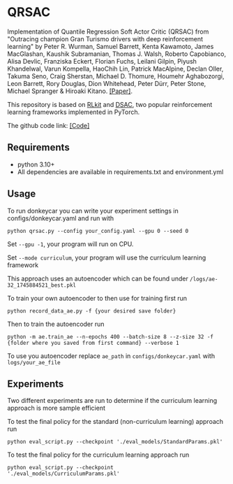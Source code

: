 # QRSAC
Implementation of Quantile Regression Soft Actor Critic (QRSAC) from "Outracing champion Gran Turismo drivers with deep reinforcement learning" by Peter R. Wurman, Samuel Barrett, Kenta Kawamoto, James MacGlashan, Kaushik Subramanian, Thomas J. Walsh, Roberto Capobianco, Alisa Devlic, Franziska Eckert, Florian Fuchs, Leilani Gilpin, Piyush Khandelwal, Varun Kompella, HaoChih Lin, Patrick MacAlpine, Declan Oller, Takuma Seno, Craig Sherstan, Michael D. Thomure, Houmehr Aghabozorgi, Leon Barrett, Rory Douglas, Dion Whitehead, Peter Dürr, Peter Stone, Michael Spranger & Hiroaki Kitano. [[Paper]](https://www.nature.com/articles/s41586-021-04357-7). 

This repository is based on [RLkit](https://github.com/vitchyr/rlkit) and [DSAC](https://github.com/xtma/dsac), two popular reinforcement learning frameworks implemented in PyTorch.

The github code link: [[Code]](https://github.com/shilpa2301/QRSAC)

## Requirements
- python 3.10+
- All dependencies are available in requirements.txt and environment.yml

## Usage
To run donkeycar you can write your experiment settings in configs/donkeycar.yaml and run with 
```
python qrsac.py --config your_config.yaml --gpu 0 --seed 0
```
Set `--gpu -1`, your program will run on CPU.

Set `--mode curriculum`, your program will use the curriculum learning framework

This approach uses an autoencoder which can be found under `/logs/ae-32_1745884521_best.pkl`

To train your own autoencoder to then use for training first run
```
python record_data_ae.py -f {your desired save folder}
```
Then to train the autoencoder run
```
python -m ae.train_ae --n-epochs 400 --batch-size 8 --z-size 32 -f {folder where you saved from first command} --verbose 1
```
To use you autoencoder replace `ae_path` in `configs/donkeycar.yaml` with `logs/your_ae_file`
## Experiments
Two different experiments are run to determine if the curriculum learning approach is more sample efficient

To test the final policy for the standard (non-curriculum learning) approach run
```
python eval_script.py --checkpoint './eval_models/StandardParams.pkl'
```

To test the final policy for the curriculum learning approach run
```
python eval_script.py --checkpoint './eval_models/CurriculumParams.pkl'
```



